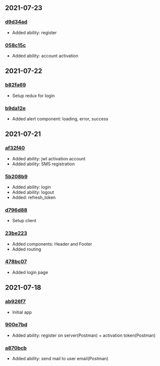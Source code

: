## 2021-07-23

### [d9d34ad](https://github.com/nikitababko/blog/commit/d9d34adfb78946c9adbda65a6d9a7c6e53d57831)

- Added ability: register

### [058c15c](https://github.com/nikitababko/blog/commit/058c15c2b0d8c916cbc3f4edd581e0c38c54f750)

- Added ability: account activation

## 2021-07-22

### [b82fa69](https://github.com/nikitababko/blog/commit/b82fa6969c6186842ac83c3f31c2f70bb4bc962d)

- Setup redux for login

### [b9da12e](https://github.com/nikitababko/blog/commit/b9da12e809e4a3dc5fc3457c7dbdce42ec130ddd)

- Added alert component: loading, error, success

## 2021-07-21

### [af32f40](https://github.com/nikitababko/blog/commit/af32f40d740e6c00e4982296f1aa11532e101ff8)

- Added ability: jwt activation account
- Added ability: SMS registration

### [5b208b9](https://github.com/nikitababko/blog/commit/5b208b93548baec40121facddcac43f85497def6)

- Added ability: login
- Added ability: logout
- Added: refresh_token

### [d796d88](https://github.com/nikitababko/blog/commit/d796d889fd7158c9cfeb5b41d3b4a24f612bc5f1)

- Setup client

### [23be223](https://github.com/nikitababko/blog/commit/23be22317173265827a3390c362a535acbb9715a)

- Added components: Header and Footer
- Added routing

### [478bc07](https://github.com/nikitababko/blog/commit/478bc07d4cc1559e3966fc9d3b8e87cf8bd621f5)

- Added login page

## 2021-07-18

### [ab926f7](https://github.com/nikitababko/blog/commit/ab926f7175cabb2edc170f939fcef0254495fbeb)

- Initial app

### [900e7bd](https://github.com/nikitababko/blog/commit/900e7bd72d4c58bb5a9576806580dab926bdfe13)

- Added ability: register on server(Postman) + activation token(Postman)

### [a870bcb](https://github.com/nikitababko/blog/commit/a870bcb8aa58fecf7c8cb6bfda76359267a955e1)

- Added ability: send mail to user email(Postman)

